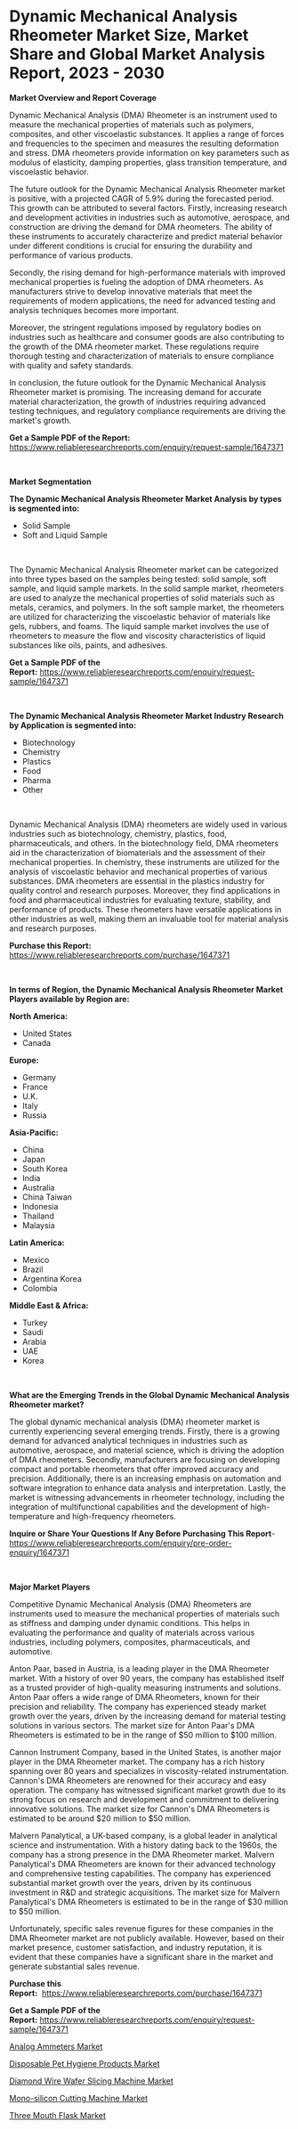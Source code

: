 <p><h1>Dynamic Mechanical Analysis Rheometer Market Size, Market Share and Global Market Analysis Report, 2023 - 2030</h1></p><p><strong>Market Overview and Report Coverage</strong></p>
<p><p>Dynamic Mechanical Analysis (DMA) Rheometer is an instrument used to measure the mechanical properties of materials such as polymers, composites, and other viscoelastic substances. It applies a range of forces and frequencies to the specimen and measures the resulting deformation and stress. DMA rheometers provide information on key parameters such as modulus of elasticity, damping properties, glass transition temperature, and viscoelastic behavior.</p><p>The future outlook for the Dynamic Mechanical Analysis Rheometer market is positive, with a projected CAGR of 5.9% during the forecasted period. This growth can be attributed to several factors. Firstly, increasing research and development activities in industries such as automotive, aerospace, and construction are driving the demand for DMA rheometers. The ability of these instruments to accurately characterize and predict material behavior under different conditions is crucial for ensuring the durability and performance of various products.</p><p>Secondly, the rising demand for high-performance materials with improved mechanical properties is fueling the adoption of DMA rheometers. As manufacturers strive to develop innovative materials that meet the requirements of modern applications, the need for advanced testing and analysis techniques becomes more important.</p><p>Moreover, the stringent regulations imposed by regulatory bodies on industries such as healthcare and consumer goods are also contributing to the growth of the DMA rheometer market. These regulations require thorough testing and characterization of materials to ensure compliance with quality and safety standards.</p><p>In conclusion, the future outlook for the Dynamic Mechanical Analysis Rheometer market is promising. The increasing demand for accurate material characterization, the growth of industries requiring advanced testing techniques, and regulatory compliance requirements are driving the market's growth.</p></p>
<p><strong>Get a Sample PDF of the Report:</strong> <a href="https://www.reliableresearchreports.com/enquiry/request-sample/1647371">https://www.reliableresearchreports.com/enquiry/request-sample/1647371</a></p>
<p>&nbsp;</p>
<p><strong>Market Segmentation</strong></p>
<p><strong>The Dynamic Mechanical Analysis Rheometer Market Analysis by types is segmented into:</strong></p>
<p><ul><li>Solid Sample</li><li>Soft and Liquid Sample</li></ul></p>
<p>&nbsp;</p>
<p><p>The Dynamic Mechanical Analysis Rheometer market can be categorized into three types based on the samples being tested: solid sample, soft sample, and liquid sample markets. In the solid sample market, rheometers are used to analyze the mechanical properties of solid materials such as metals, ceramics, and polymers. In the soft sample market, the rheometers are utilized for characterizing the viscoelastic behavior of materials like gels, rubbers, and foams. The liquid sample market involves the use of rheometers to measure the flow and viscosity characteristics of liquid substances like oils, paints, and adhesives.</p></p>
<p><strong>Get a Sample PDF of the Report:</strong>&nbsp;<a href="https://www.reliableresearchreports.com/enquiry/request-sample/1647371">https://www.reliableresearchreports.com/enquiry/request-sample/1647371</a></p>
<p>&nbsp;</p>
<p><strong>The Dynamic Mechanical Analysis Rheometer Market Industry Research by Application is segmented into:</strong></p>
<p><ul><li>Biotechnology</li><li>Chemistry</li><li>Plastics</li><li>Food</li><li>Pharma</li><li>Other</li></ul></p>
<p>&nbsp;</p>
<p><p>Dynamic Mechanical Analysis (DMA) rheometers are widely used in various industries such as biotechnology, chemistry, plastics, food, pharmaceuticals, and others. In the biotechnology field, DMA rheometers aid in the characterization of biomaterials and the assessment of their mechanical properties. In chemistry, these instruments are utilized for the analysis of viscoelastic behavior and mechanical properties of various substances. DMA rheometers are essential in the plastics industry for quality control and research purposes. Moreover, they find applications in food and pharmaceutical industries for evaluating texture, stability, and performance of products. These rheometers have versatile applications in other industries as well, making them an invaluable tool for material analysis and research purposes.</p></p>
<p><strong>Purchase this Report:</strong>&nbsp; <a href="https://www.reliableresearchreports.com/purchase/1647371">https://www.reliableresearchreports.com/purchase/1647371</a></p>
<p>&nbsp;</p>
<p><strong>In terms of Region, the Dynamic Mechanical Analysis Rheometer Market Players available by Region are:</strong></p>
<p>
    <p> <strong> North America: </strong>
        <ul>
            <li>United States</li>
            <li>Canada</li>
        </ul>
        </p> 
    <p> <strong> Europe: </strong>
        <ul>
            <li>Germany</li>
            <li>France</li>
            <li>U.K.</li>
            <li>Italy</li>
            <li>Russia</li>
        </ul>
        </p> 
    <p> <strong> Asia-Pacific: </strong>
        <ul>
            <li>China</li>
            <li>Japan</li>
            <li>South Korea</li>
            <li>India</li>
            <li>Australia</li>
            <li>China Taiwan</li>
            <li>Indonesia</li>
            <li>Thailand</li>
            <li>Malaysia</li>
        </ul>
        </p> 
    <p> <strong> Latin America: </strong>
        <ul>
            <li>Mexico</li>
            <li>Brazil</li>
            <li>Argentina Korea</li>
            <li>Colombia</li>
        </ul>
        </p> 
    <p> <strong> Middle East & Africa: </strong>
        <ul>
            <li>Turkey</li>
            <li>Saudi</li>
            <li>Arabia</li>
            <li>UAE</li>
            <li>Korea</li>
        </ul>
    </p>
    </p>
<p>&nbsp;</p>
<p><strong>What are the Emerging Trends in the Global Dynamic Mechanical Analysis Rheometer market?</strong></p>
<p><p>The global dynamic mechanical analysis (DMA) rheometer market is currently experiencing several emerging trends. Firstly, there is a growing demand for advanced analytical techniques in industries such as automotive, aerospace, and material science, which is driving the adoption of DMA rheometers. Secondly, manufacturers are focusing on developing compact and portable rheometers that offer improved accuracy and precision. Additionally, there is an increasing emphasis on automation and software integration to enhance data analysis and interpretation. Lastly, the market is witnessing advancements in rheometer technology, including the integration of multifunctional capabilities and the development of high-temperature and high-frequency rheometers.</p></p>
<p><strong>Inquire or Share Your Questions If Any Before Purchasing This Report</strong>- <a href="https://www.reliableresearchreports.com/enquiry/pre-order-enquiry/1647371">https://www.reliableresearchreports.com/enquiry/pre-order-enquiry/1647371</a></p>
<p>&nbsp;</p>
<p><strong>Major Market Players</strong></p>
<p><p>Competitive Dynamic Mechanical Analysis (DMA) Rheometers are instruments used to measure the mechanical properties of materials such as stiffness and damping under dynamic conditions. This helps in evaluating the performance and quality of materials across various industries, including polymers, composites, pharmaceuticals, and automotive.</p><p>Anton Paar, based in Austria, is a leading player in the DMA Rheometer market. With a history of over 90 years, the company has established itself as a trusted provider of high-quality measuring instruments and solutions. Anton Paar offers a wide range of DMA Rheometers, known for their precision and reliability. The company has experienced steady market growth over the years, driven by the increasing demand for material testing solutions in various sectors. The market size for Anton Paar's DMA Rheometers is estimated to be in the range of $50 million to $100 million.</p><p>Cannon Instrument Company, based in the United States, is another major player in the DMA Rheometer market. The company has a rich history spanning over 80 years and specializes in viscosity-related instrumentation. Cannon's DMA Rheometers are renowned for their accuracy and easy operation. The company has witnessed significant market growth due to its strong focus on research and development and commitment to delivering innovative solutions. The market size for Cannon's DMA Rheometers is estimated to be around $20 million to $50 million.</p><p>Malvern Panalytical, a UK-based company, is a global leader in analytical science and instrumentation. With a history dating back to the 1960s, the company has a strong presence in the DMA Rheometer market. Malvern Panalytical's DMA Rheometers are known for their advanced technology and comprehensive testing capabilities. The company has experienced substantial market growth over the years, driven by its continuous investment in R&D and strategic acquisitions. The market size for Malvern Panalytical's DMA Rheometers is estimated to be in the range of $30 million to $50 million.</p><p>Unfortunately, specific sales revenue figures for these companies in the DMA Rheometer market are not publicly available. However, based on their market presence, customer satisfaction, and industry reputation, it is evident that these companies have a significant share in the market and generate substantial sales revenue.</p></p>
<p><strong>Purchase this Report:</strong>&nbsp;&nbsp;<a href="https://www.reliableresearchreports.com/purchase/1647371">https://www.reliableresearchreports.com/purchase/1647371</a></p>
<p></p>
<p><strong>Get a Sample PDF of the Report:</strong>&nbsp;<a href="https://www.reliableresearchreports.com/enquiry/request-sample/1647371">https://www.reliableresearchreports.com/enquiry/request-sample/1647371</a></p>
<p><p><a href="https://medium.com/@inner.zone.room/analog-ammeters-market-size-market-outlook-and-market-forecast-2023-to-2030-6907b1e474f0">Analog Ammeters Market</a></p><p><a href="https://www.linkedin.com/pulse/disposable-pet-hygiene-products-market-share-amp-new-pjbkc/">Disposable Pet Hygiene Products Market</a></p><p><a href="https://github.com/YashRP12/Market-Research-Report-List-1/blob/main/diamond-wire-wafer-slicing-machine-market.md">Diamond Wire Wafer Slicing Machine Market</a></p><p><a href="https://github.com/Chiragrp24/Market-Research-Report-List-1/blob/main/mono-silicon-cutting-machine-market.md">Mono-silicon Cutting Machine Market</a></p><p><a href="https://www.linkedin.com/pulse/three-mouth-flask-market-challenges-opportunities-growth-isabel-mmxzc/">Three Mouth Flask Market</a></p></p>